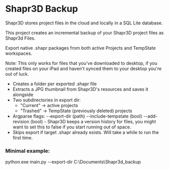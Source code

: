 # Shapr3D Backup

Shapr3D stores project files in the cloud and locally in a SQL Lite database. 

This project creates an incremental backup of your Shapr3D project files as Shapr3d Files. 


Export native .shapr packages from both active Projects and TempState workspaces.

Note: This only works for files that you've downloaded to desktop, if you created files on your iPad and haven't
synced them to your desktop you're out of luck.

- Creates a folder per exported .shapr file
- Extracts a JPG thumbnail from Shapr3D's resources and saves it alongside
- Two subdirectories in export dir:
    - "Current" -> active projects
    - "Trashed" -> TempState (previously deleted) projects
- Argparse flags:
    --export-dir (path)
    --include-tempstate (bool)
    --add-revision (bool) - Shapr3D keeps a version history for files, you might want to set this to false if you
    start running out of space.
- Skips export if target .shapr already exists. Will take a while to run the first time.



### Minimal example:
python.exe main.py --export-dir C:\Documents\Shapr3d_backup


